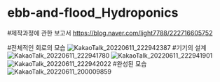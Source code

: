 # ebb-and-flood_Hydroponics
#제작과정에 관한 보고서
https://blog.naver.com/light7788/222716605752

#전체적인 회로의 모습
![KakaoTalk_20220611_222942387](https://user-images.githubusercontent.com/56916629/173190239-31ac4271-5327-4dbc-b2ed-2aa4f9fe3eb3.jpg)
#기기의 설계
![KakaoTalk_20220611_222941780](https://user-images.githubusercontent.com/56916629/173190364-5e4d6adf-75b4-4034-97e2-c0b2c5a816e6.png)
![KakaoTalk_20220611_222941901](https://user-images.githubusercontent.com/56916629/173190366-3a16e5dc-7c25-411d-aaf1-5ed2efc4a813.jpg)
![KakaoTalk_20220611_222942022](https://user-images.githubusercontent.com/56916629/173190369-04e64c1d-7439-449d-9006-9f445f15b595.jpg)
#완성된 모습
![KakaoTalk_20220611_200009859](https://user-images.githubusercontent.com/56916629/173190401-d5e71dd2-55f8-4b9e-b1de-a3a86b913256.jpg)
